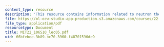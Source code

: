 ```yaml
---
content_type: resource
description: 'This resource contains information related to neutron thermalization. '
file: https://ol-ocw-studio-app-production.s3.amazonaws.com/courses/22-106-neutron-interactions-and-applications-spring-2010/66bfebee3b89bc703960f48701596dc9_MIT22_106S10_lec05.pdf
file_type: application/pdf
resourcetype: Document
title: MIT22_106S10_lec05.pdf
uid: 66bfebee-3b89-bc70-3960-f48701596dc9
---
```

